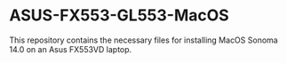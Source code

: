 # ASUS-FX553-GL553-MacOS
This repository contains the necessary files for installing MacOS Sonoma 14.0 on an Asus FX553VD laptop.
